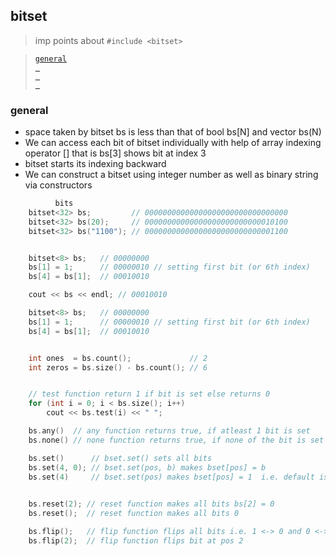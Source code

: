 ## bitset
> imp points about `#include <bitset>`

>
>  [`general`](#general)  
>  [` `]()  
>  [` `]()  
>  [` `]()  
>  


### general
- space taken by bitset bs is less than that of bool bs[N] and vector bs(N)
- We can access each bit of bitset individually with help of array indexing operator [] that is bs[3] shows bit at index 3
- bitset starts its indexing backward
- We can construct a bitset using integer number as well as binary string via constructors

```cpp
          bits
    bitset<32> bs;         // 00000000000000000000000000000000
    bitset<32> bs(20);     // 00000000000000000000000000010100
    bitset<32> bs("1100"); // 00000000000000000000000000001100


    bitset<8> bs;   // 00000000
    bs[1] = 1;      // 00000010 // setting first bit (or 6th index)
    bs[4] = bs[1];  // 00010010

    cout << bs << endl; // 00010010
```
```cpp
    bitset<8> bs;   // 00000000
    bs[1] = 1;      // 00000010 // setting first bit (or 6th index)
    bs[4] = bs[1];  // 00010010


    int ones  = bs.count();             // 2
    int zeros = bs.size() - bs.count(); // 6


    // test function return 1 if bit is set else returns 0
    for (int i = 0; i < bs.size(); i++)
        cout << bs.test(i) << " ";

    bs.any()  // any function returns true, if atleast 1 bit is set
    bs.none() // none function returns true, if none of the bit is set

    bs.set()      // bset.set() sets all bits
    bs.set(4, 0); // bset.set(pos, b) makes bset[pos] = b
    bs.set(4)     // bset.set(pos) makes bset[pos] = 1  i.e. default is 1

    
    bs.reset(2); // reset function makes all bits bs[2] = 0
    bs.reset();  // reset function makes all bits 0

    bs.flip();   // flip function flips all bits i.e. 1 <-> 0 and 0 <-> 1
    bs.flip(2);  // flip function flips bit at pos 2
```